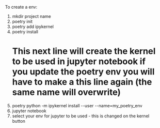 To create a env:
1. mkdir project name
2. poetry init
3. poetry add ipykernel
4. poetry install
   # This next line will create the kernel to be used in jupyter notebook if you update the poetry env you will have to make a this line again (the same name will overwrite)
6. poetry python -m ipykernel install --user --name=my_poetry_env
7. jupyter notebook
8. select your env for jupyter to be used - this is changed on the kernel button
